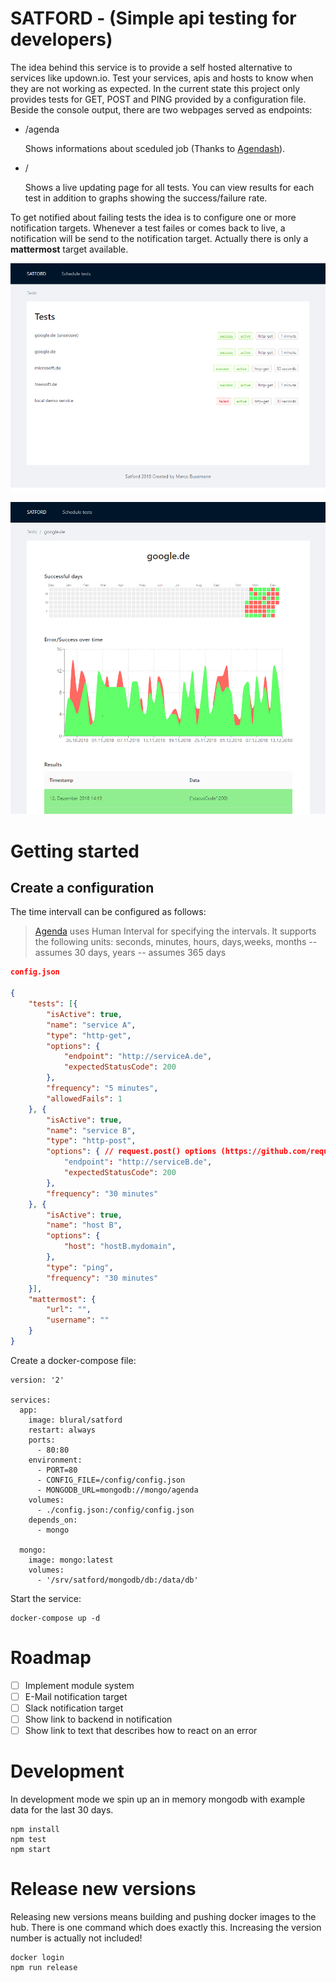 # SATFORD - (Simple api testing for developers)

The idea behind this service is to provide a self hosted alternative to services like updown.io. Test your services, apis and hosts to know when they are not working as expected. In the current state this project only provides tests for GET, POST and PING provided by a configuration file. Beside the console output, there are two webpages served as endpoints:

- /agenda

    Shows informations about sceduled job (Thanks to [Agendash](https://github.com/agenda/agendash)).

- /

    Shows a live updating page for all tests. You can view results for each test in addition to graphs showing the success/failure rate.

To get notified about failing tests the idea is to configure one or more notification targets. Whenever a test failes or comes back to live, a notification will be send to the notification target. Actually there is only a **mattermost** target available.

![List of all configured tests](screenshots/satford-tests.png)

![Overview about a tests results](screenshots/satford-test.png)

# Getting started

## Create a configuration

The time intervall can be configured as follows:

>[Agenda](https://github.com/agenda/agenda) uses Human Interval for specifying the intervals. It supports the following units:
>seconds, minutes, hours, days,weeks, months -- assumes 30 days, years -- assumes 365 days

```json
config.json

{
    "tests": [{
        "isActive": true,
        "name": "service A",
        "type": "http-get",
        "options": {
            "endpoint": "http://serviceA.de",
            "expectedStatusCode": 200
        },
        "frequency": "5 minutes",
        "allowedFails": 1
    }, {
        "isActive": true,
        "name": "service B",
        "type": "http-post",
        "options": { // request.post() options (https://github.com/request/request)
            "endpoint": "http://serviceB.de",
            "expectedStatusCode": 200
        },
        "frequency": "30 minutes"
    }, {
        "isActive": true,
        "name": "host B",
        "options": {
            "host": "hostB.mydomain",
        },
        "type": "ping",
        "frequency": "30 minutes"
    }],
    "mattermost": {
        "url": "",
        "username": ""
    }
}
```

Create a docker-compose file:

```
version: '2'

services:
  app: 
    image: blural/satford
    restart: always
    ports: 
      - 80:80
    environment:
      - PORT=80
      - CONFIG_FILE=/config/config.json
      - MONGODB_URL=mongodb://mongo/agenda
    volumes:
      - ./config.json:/config/config.json
    depends_on: 
      - mongo

  mongo:
    image: mongo:latest
    volumes: 
      - '/srv/satford/mongodb/db:/data/db'
```

Start the service:
```
docker-compose up -d
```

# Roadmap
- [ ] Implement module system
- [ ] E-Mail notification target
- [ ] Slack notification target
- [ ] Show link to backend in notification
- [ ] Show link to text that describes how to react on an error

# Development

In development mode we spin up an in memory mongodb with example data for the last 30 days.

```
npm install
npm test
npm start
```

# Release new versions
Releasing new versions means building and pushing docker images to the hub. There is one command which does exactly this. Increasing the version number is actually not included!
```
docker login
npm run release
```
